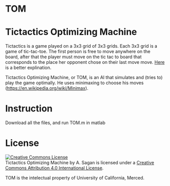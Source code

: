 # TOM
# Tictactics Optimizing Machine

Tictactics is a game played on a 3x3 grid of 3x3 grids.  Each 3x3 grid is a game of tic-tac-toe.  The first person is free to move anywhere on the board, after that the player must move on the tic tac to board that corresponds to the place her opponent chose on their last move move.  <a rel="Here" href="http://mathwithbaddrawings.com/ultimate-tic-tac-toe-original-post/"> Here <a> is a better explination.

Tictactics Optimizing Machine, or TOM, is an AI that simulates and (tries to) play the game optimally.  He uses minimaxing to choose his moves (https://en.wikipedia.org/wiki/Minimax).  
# Instruction 
Download all the files, and run TOM.m in matlab

# License

<a rel="license" href="http://creativecommons.org/licenses/by/4.0/"><img alt="Creative Commons License" style="border-width:0" src="https://i.creativecommons.org/l/by/4.0/88x31.png" /></a><br /><span xmlns:dct="http://purl.org/dc/terms/" property="dct:title">Tictactics Optimizing Machine</span> by <span xmlns:cc="http://creativecommons.org/ns#" property="cc:attributionName">A. Sagan</span> is licensed under a <a rel="license" href="http://creativecommons.org/licenses/by/4.0/">Creative Commons Attribution 4.0 International License</a>.

TOM is the intelectual property of University of California, Merced.

